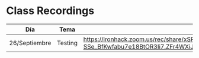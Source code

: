 # Class Recordings

| Día           | Tema    | Enlace                                                       |
| ------------- | ------- | ------------------------------------------------------------ |
| 26/Septiembre | Testing | https://ironhack.zoom.us/rec/share/xSRBHHxrJVNLaH0ZqTxS2P514jCtFG6TDblEPiO-SSe_BfKwfabu7e18BtOR3Ii7.ZFr4WXiJsELRag_K |


